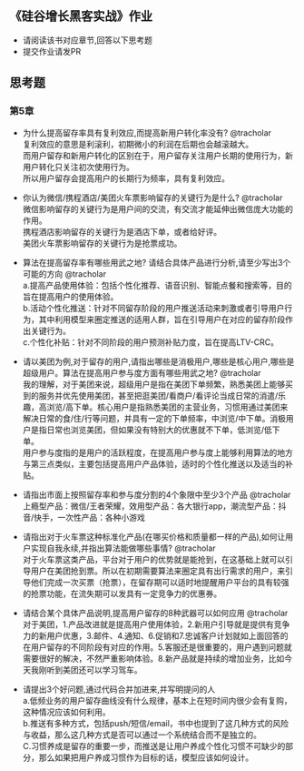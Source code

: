 ## 《硅谷增长黑客实战》作业
- 请阅读该书对应章节,回答以下思考题
- 提交作业请发PR


## 思考题


### 第5章
- 为什么提高留存率具有复利效应,而提高新用户转化率没有? @tracholar  
复利效应的意思是利滚利，初期微小的利润在后期也会越滚越大。  
而用户留存和新用户转化的区别在于，用户留存关注用户长期的使用行为，新用户转化只关注初次使用行为。  
所以用户留存会提高用户的长期行为频率，具有复利效应。  


- 你认为微信/携程酒店/美团火车票影响留存的关键行为是什么? @tracholar  
微信影响留存的关键行为是用户间的交流，有交流才能延伸出微信庞大功能的作用。  
携程酒店影响留存的关键行为是酒店下单，或者给好评。  
美团火车票影响留存的关键行为是抢票成功。  


- 算法在提高留存率有哪些用武之地? 请结合具体产品进行分析,请至少写出3个可能的方向 @tracholar  
a.提高产品使用体验：包括个性化推荐、语音识别、智能点餐和搜索等，目的旨在提高用户的使用体验。  
b.活动个性化推送：针对不同留存阶段的用户推送活动来刺激或者引导用户行为，其中利用模型来圈定推送的适用人群，旨在引导用户在对应的留存阶段作出关键行为。  
c.个性化补贴：针对不同阶段的用户预测补贴力度，旨在提高LTV-CRC。  


- 请以美团为例,对于留存的用户,请指出哪些是消极用户,哪些是核心用户,哪些是超级用户。算法在提高用户参与度方面有哪些用武之地? @tracholar  
我的理解，对于美团来说，超级用户是指在美团下单频繁，熟悉美团上能够买到的服务并优先使用美团，甚至把逛美团/看商户/看评论当成日常的消遣/乐趣，高浏览/高下单。核心用户是指熟悉美团的主营业务，习惯用通过美团来解决日常的食/住/行等问题，并具有一定的下单频率，中浏览/中下单。消极用户是指日常也浏览美团，但如果没有特别大的优惠就不下单，低浏览/低下单。  
用户参与度指的是用户的活跃程度，在提高用户参与度上能够利用算法的地方与第三点类似，主要包括提高用户产品体验，适时的个性化推送以及适当的补贴。  


- 请指出市面上按照留存率和参与度分割的4个象限中至少3个产品 @tracholar  
上瘾型产品：微信/王者荣耀，效用型产品：各大银行app，潮流型产品：抖音/快手，一次性产品：各种小游戏  


- 请指出对于火车票这种标准化产品(在哪买价格和质量都一样的产品),如何让用户实现自我永续,并指出算法能做哪些事情? @tracholar  
对于火车票这类产品，平台对于用户的优势就是能抢到，在这基础上就可以引导用户在美团抢到票。所以在初期需要算法来圈定具有出行需求的用户，来引导他们完成一次买票（抢票），在留存期可以适时地提醒用户平台的具有较强的抢票功能，在流失期可以发具有一定竞争力的优惠券。  



- 请结合某个具体产品说明,提高用户留存的8种武器可以如何应用 @tracholar  
对于美团，1.产品改进就是提高用户使用体验，2.新用户引导就是提供有竞争力的新用户优惠，3.邮件、4.通知、6.促销和7.忠诚客户计划就如上面回答的在用户留存的不同阶段有对应的作用。5.客服还是很重要的，用户遇到问题就需要很好的解决，不然严重影响体验。8.新产品就是持续的增加业务，比如今天我刚听到美团还可以学习驾车。  


- 请提出3个好问题,通过代码合并加进来,并写明提问的人  
a.低频业务的用户留存曲线没有什么规律，基本上在短时间内很少会有复购，这种情况应该如何利用。  
b.推送有多种方式，包括push/短信/email，书中也提到了这几种方式的风险与收益，那么这几种方式是否可以通过一个系统结合而不是独立的。  
C.习惯养成是留存的重要一步，而推送是让用户养成个性化习惯不可缺少的部分，那么如果把用户养成习惯作为目标的话，模型应该如何设计。  

